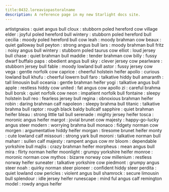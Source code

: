 ```yaml
---
title:0432.loreaviopastoralname
description: A reference page in my new Starlight docs site.
---
```

artistgnaios : quiet angus bull
cloux : stubborn poled hereford cow
village elder : joyful poled hereford bull 
wintery : stubborn poled hereford bull
cecilia : moody poled hereford bull cow
leah : moody brahman cow
beaux :  quiet galloway bull
peyton : strong angus bull
lars : moody brahman bull
fritz : noisy angus bull
wintery : stubborn poled taurus cow
elliot : loud jersey bull
chase : quiet brahman bull
maddie : tender brahman cow
billy : fussy dwarf buffalo
paps : obedient angus bull
sky : clever jersey cow
pearlware :  stubborn jersey bull
fable : moody lowland bull
astor : fussy jersey cow
vega : gentle norfolk cow
caprice : cheerful holstein heifer 
apollo : curious lowland bull
khufu :  cheerful lowern bull
faro : talkative hiddy bull 
amaranth : tall limousin bull
oceania : gentle brahman heifer
yogi : talkative angus bull
apple : restless hiddy cow
united : fat angus cow
apollo zi : careful brahma bull
borsk : quiet norfolk cow
neon : impatient norfolk bull
fontaine :  sleepy holstein bull
reo : fearless jersey bull
regina : obnoxious brahman heifer
robin : daring brahman calf
napoleon : sleepy brahma bull
titanic : talkative brahma bull
raptor : rough black baldy bullcalf
sapphire : quiet brahman heifer
bleau :  strong little tail bull
serenade : mighty jersey heifer
tosca : moronic angus heifer
margot : jovial brunet cow
majesty : happy-go-lucky angus steer
modern : worrying brahma bull
monaco : fidgety norman cow
morgen : argumentative hiddy heifer
morgan : tiresome brunet heifer
monty : cute lowland calf
missouri :  strong yark bull
moroni : talkative norman bull
maharr : sullen calf
majesty : rampent angus cow
mr bloom :  dependable yorkshire bull
majlis : crazy brahman heifer
morpheus : mean angus bull
mira : flirty norman heifer
moonlight : grumpy yorkshire heifer
monroe : moronic norman cow
mythos : bizarre norway cow
millenium : restless norway heifer
suneater : talkative yorkshire cow
piedmont : grumpy angus steer
noah : quirky norman steer
pioneer : confident hiddy steer
perdita : quiet lowland cow
pericles : violent angus bull
shamrock : secure limousin bull
splendour : idle jersey heifer
runescape : mind ful angus calf
remington model : rowdy angus heifer